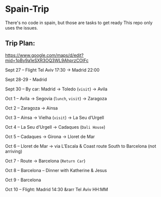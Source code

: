 # Spain-Trip
There's no code in spain, but those are tasks to get ready
This repo only uses the issues.

## Trip Plan:

https://www.google.com/maps/d/edit?mid=1pBy9a1eSXR3OQ3WL9AhprzCOlFc

Sept 27 – Flight Tel Aviv 17:30 &rarr; Madrid 22:00

Sept 28-29 - Madrid

Sept 30 – By car: Madrid &rarr; Toledo (`visit`) &rarr; Avila

Oct 1 – Avila &rarr; Segovia (`lunch`, `visit`) &rarr; Zaragoza

Oct 2 – Zaragoza &rarr; Ainsa

Oct 3 – Ainsa &rarr; Vielha (`visit`) &rarr; La Seu d’Urgell

Oct 4 – La Seu d’Urgell &rarr; Cadaques (`Dali House`)

Oct 5 – Cadaques &rarr; Girona &rarr; Lloret de Mar

Oct 6 – Lloret de Mar &rarr; via L’Escala &amp; Coast route South to Barcelona (not arriving)

Oct 7 - Route &rarr; Barcelona (`Return Car`)

Oct 8 – Barcelona – Dinner with Katherine &amp; Jesus

Oct 9 - Barcelona

Oct 10 – Flight: Madrid 14:30 &rarr Tel Aviv HH:MM
